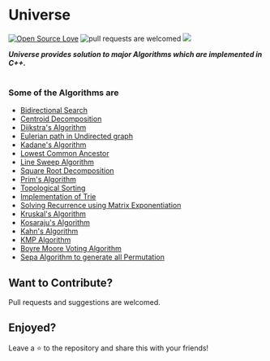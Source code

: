# Universe <br>
[![Open Source Love](https://badges.frapsoft.com/os/v1/open-source.svg?v=103)](https://github.com/ellerbrock/open-source-badges/)  <img src="https://img.shields.io/badge/Pull Requests%20Welcomed-violet.svg?style=flat-square" alt="pull requests are welcomed">  <img src="https://img.shields.io/badge/Language-C++%20Python%20-blue">

***Universe provides solution to major Algorithms which are implemented in C++.***
<br> <br>
### Some of the Algorithms are
<ul>
  <li> <a href="CPP/Algorithm/Bidirectional Search.cpp"> Bidirectional Search </a> </li>
  <li> <a href="CPP/Algorithm/Centroid Decomposition.cpp"> Centroid Decomposition </a> </li>
  <li> <a href="CPP/Algorithm/Dijkstra's Alogrithm.cpp"> Dijkstra's Algorithm </a> </li>
  <li> <a href="CPP/Algorithm/Eulerian path in Undirected Graph.cpp"> Eulerian path in Undirected graph </a> </li>
  <li> <a href="CPP/Algorithm/Kadane's Algorithm.cpp"> Kadane's Algorithm </a> </li>
  <li> <a href="CPP/Algorithm/LCA.cpp"> Lowest Common Ancestor </a> </li>
  <li> <a href="CPP/Algorithm/Sweep Line.cpp"> Line Sweep Algorithm </a> </li>
  <li> <a href="CPP/Algorithm/Squareroot Decomposition.cpp"> Square Root Decomposition </a> </li>
  <li> <a href="CPP/Algorithm/Prim's Algorithm.cpp"> Prim's Algorithm </a> </li>
  <li> <a href="CPP/Algorithm/Topological Sort Using Dfs.cpp"> Topological Sorting </a> </li>
  <li> <a href="CPP/Data Structure/Trie.cpp"> Implementation of Trie </a> </li>
  <li> <a href="CPP/Maths/Matrix Exponentiation.cpp"> Solving Recurrence using Matrix Exponentiation </a> </li>
  <li> <a href="CPP/Algorithm/Kruskal's Algorithm.cpp"> Kruskal's Algorithm </a> </li>
  <li> <a href="CPP/Algorithm/Kosaraju's Algorithm.cpp"> Kosaraju's Algorithm </a> </li>
  <li> <a href="CPP/Algorithm/Kahn's Algorithm.cpp"> Kahn's Algorithm </a> </li>
  <li> <a href="CPP/Algorithm/KMP Algorithm.cpp"> KMP Algorithm </a> </li>
  <li> <a href="CPP/Algorithm/Moore's Voting Algorithm.cpp"> Boyre Moore Voting Algorithm </a> </li>
  <li> <a href="CPP/Algorithm/Sepa Algorithm.cpp"> Sepa Algorithm to generate all Permutation </a> </li>
</ul>

## Want to Contribute?

Pull requests and suggestions are welcomed.

## Enjoyed? 

Leave a :star: to the repository and share this with your friends!
